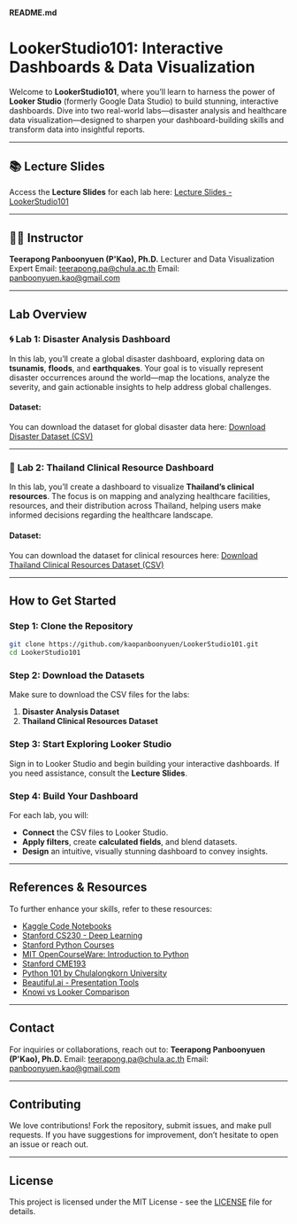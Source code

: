 #### **README.md**

# LookerStudio101: Interactive Dashboards & Data Visualization

Welcome to **LookerStudio101**, where you’ll learn to harness the power of **Looker Studio** (formerly Google Data Studio) to build stunning, interactive dashboards. Dive into two real-world labs—disaster analysis and healthcare data visualization—designed to sharpen your dashboard-building skills and transform data into insightful reports.

---

## **📚 Lecture Slides**

Access the **Lecture Slides** for each lab here:
[Lecture Slides - LookerStudio101](https://github.com/kaopanboonyuen/XXXX/slides/)

---

## **👨‍🏫 Instructor**

**Teerapong Panboonyuen (P'Kao), Ph.D.**
Lecturer and Data Visualization Expert
Email: [teerapong.pa@chula.ac.th](mailto:teerapong.pa@chula.ac.th)
Email: [panboonyuen.kao@gmail.com](mailto:panboonyuen.kao@gmail.com)

---

## **Lab Overview**

### 🌀 **Lab 1: Disaster Analysis Dashboard**

In this lab, you’ll create a global disaster dashboard, exploring data on **tsunamis**, **floods**, and **earthquakes**. Your goal is to visually represent disaster occurrences around the world—map the locations, analyze the severity, and gain actionable insights to help address global challenges.

#### **Dataset**:

You can download the dataset for global disaster data here:
[Download Disaster Dataset (CSV)](https://github.com/kaopanboonyuen/LookerStudio101/dataset/disaster_text.csv)

---

### 🏥 **Lab 2: Thailand Clinical Resource Dashboard**

In this lab, you’ll create a dashboard to visualize **Thailand’s clinical resources**. The focus is on mapping and analyzing healthcare facilities, resources, and their distribution across Thailand, helping users make informed decisions regarding the healthcare landscape.

#### **Dataset**:

You can download the dataset for clinical resources here:
[Download Thailand Clinical Resources Dataset (CSV)](https://github.com/kaopanboonyuen/LookerStudio101/dataset/med_resources_text.csv)

---

## **How to Get Started**

### Step 1: Clone the Repository

```bash
git clone https://github.com/kaopanboonyuen/LookerStudio101.git
cd LookerStudio101
```

### Step 2: Download the Datasets

Make sure to download the CSV files for the labs:

1. **Disaster Analysis Dataset**
2. **Thailand Clinical Resources Dataset**

### Step 3: Start Exploring Looker Studio

Sign in to Looker Studio and begin building your interactive dashboards. If you need assistance, consult the **Lecture Slides**.

### Step 4: Build Your Dashboard

For each lab, you will:

* **Connect** the CSV files to Looker Studio.
* **Apply filters**, create **calculated fields**, and blend datasets.
* **Design** an intuitive, visually stunning dashboard to convey insights.

---

## **References & Resources**

To further enhance your skills, refer to these resources:

* [Kaggle Code Notebooks](https://www.kaggle.com/code)
* [Stanford CS230 - Deep Learning](https://cs230.stanford.edu/)
* [Stanford Python Courses](https://stanfordpython.com)
* [MIT OpenCourseWare: Introduction to Python](https://ocw.mit.edu/courses/6-0001-introduction-to-computer-science-and-programming-in-python-fall-2016/)
* [Stanford CME193](https://stanford.edu/~schmit/cme193/)
* [Python 101 by Chulalongkorn University](https://www.cp.eng.chula.ac.th/books/python101/)
* [Beautiful.ai - Presentation Tools](https://www.beautiful.ai/)
* [Knowi vs Looker Comparison](https://www.knowi.com/blog/knowi-vs-looker-a-comparison-review-on-pricing-functionality-ease-of-use-in-2023/)

---

## **Contact**

For inquiries or collaborations, reach out to:
**Teerapong Panboonyuen (P'Kao), Ph.D.**
Email: [teerapong.pa@chula.ac.th](mailto:teerapong.pa@chula.ac.th)
Email: [panboonyuen.kao@gmail.com](mailto:panboonyuen.kao@gmail.com)

---

## **Contributing**

We love contributions! Fork the repository, submit issues, and make pull requests. If you have suggestions for improvement, don’t hesitate to open an issue or reach out.

---

## **License**

This project is licensed under the MIT License - see the [LICENSE](LICENSE) file for details.